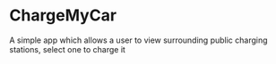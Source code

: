 # ChargeMyCar
A simple app which allows a user to view surrounding public charging stations, select one to charge it
